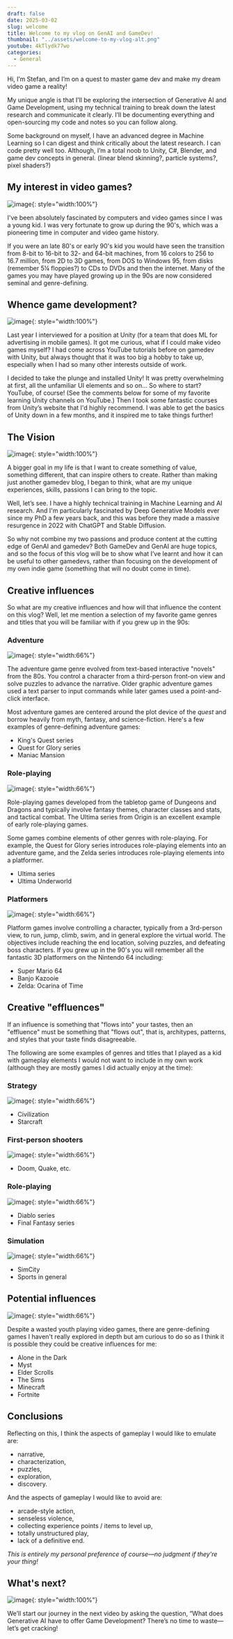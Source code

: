 ```yaml
---
draft: false
date: 2025-03-02
slug: welcome
title: Welcome to my vlog on GenAI and GameDev!
thumbnail: "../assets/welcome-to-my-vlog-alt.png"
youtube: 4kTlydk77wo
categories:
  - General
---
```


<!-- ![image](../assets/welcome-to-my-vlog-alt.png){: style="width:100%"} -->

Hi, I’m Stefan, and I’m on a quest to master game dev and make my dream video game a reality!

My unique angle is that I’ll be exploring the intersection of Generative AI and Game Development, using my technical training to break down the latest research and communicate it clearly. I’ll be documenting everything and open-sourcing my code and notes so you can follow along.

<!-- more -->

Some background on myself, I have an advanced degree in Machine Learning so I can digest and think critically about the latest research. I can code pretty well too. Although, I’m a total noob to Unity, C#, Blender, and game dev concepts in general. (linear blend skinning?, particle systems?, pixel shaders?)

## My interest in video games?

![image](../assets/young-steffy.jpg){: style="width:100%"}

I've been absolutely fascinated by computers and video games since I was a young kid. I was very fortunate to grow up during the 90's, which was a pioneering time in computer and video game history.

If you were an late 80's or early 90's kid you would have seen the transition from 8-bit to 16-bit to 32- and 64-bit machines, from 16 colors to 256 to 16.7 million, from 2D to 3D games, from DOS to Windows 95, from disks (remember 5¼ floppies?) to CDs to DVDs and then the internet. Many of the games you may have played growing up in the 90s are now considered seminal and genre-defining.

## Whence game development?

![image](../assets/unity-interface.png){: style="width:100%"}

Last year I interviewed for a position at Unity (for a team that does ML for advertising in mobile games). It got me curious, what if I could make video games myself? I had come across YouTube tutorials before on gamedev with Unity, but always thought that it was too big a hobby to take up, especially when I had so many other interests outside of work.

I decided to take the plunge and installed Unity! It was pretty overwhelming at first, all the unfamiliar UI elements and so on… So where to start? YouTube, of course! (See the comments below for some of my favorite learning Unity channels on YouTube.) Then I took some fantastic courses from Unity’s website that I'd highly recommend. I was able to get the basics of Unity down in a few months, and it inspired me to take things further!

## The Vision

![image](../assets/aerial-oxford.jpg){: style="width:100%"}

A bigger goal in my life is that I want to create something of value, something different, that can inspire others to create. Rather than making just another gamedev blog, I began to think, what are my unique experiences, skills, passions I can bring to the topic.

Well, let’s see. I have a highly technical training in Machine Learning and AI research. And I'm particularly fascinated by Deep Generative Models ever since my PhD a few years back, and this was before they made a massive resurgence in 2022 with ChatGPT and Stable Diffusion.

So why not combine my two passions and produce content at the cutting edge of GenAI and gamedev? Both GameDev and GenAI are huge topics, and so the focus of this vlog will be to show what I’ve learnt and how it can be useful to other gamedevs, rather than focusing on the development of my own indie game (something that will no doubt come in time).

## Creative influences

So what are my creative influences and how will that influence the content on this vlog? Well, let me mention a selection of my favorite game genres and titles that you will be familiar with if you grew up in the 90s:

### Adventure

![image](../assets/qfg1-ega-example.gif){: style="width:66%"}

The adventure game genre evolved from text-based interactive "novels" from the 80s. You control a character from a third-person front-on view and solve puzzles to advance the narrative. Older graphic adventure games used a text parser to input commands while later games used a point-and-click interface.

Most adventure games are centered around the plot device of the _quest_ and borrow heavily from myth, fantasy, and science-fiction. Here's a few examples of genre-defining adventure games:

- King's Quest series
- Quest for Glory series
- Maniac Mansion

### Role-playing

![image](../assets/ultima6-example.jpg){: style="width:66%"}

Role-playing games developed from the tabletop game of Dungeons and Dragons and typically involve fantasy themes, character classes and stats, and tactical combat. The Ultima series from Origin is an excellent example of early role-playing games.

Some games combine elements of other genres with role-playing. For example, the Quest for Glory series introduces role-playing elements into an adventure game, and the Zelda series introduces role-playing elements into a platformer.

- Ultima series
- Ultima Underworld

### Platformers

![image](../assets/super-mario-64-example.jpg){: style="width:66%"}

Platform games involve controlling a character, typically from a 3rd-person view, to run, jump, climb, swim, and in general explore the virtual world. The objectives include reaching the end location, solving puzzles, and defeating boss characters. If you grew up in the 90's you will remember all the fantastic 3D platformers on the Nintendo 64 including:

- Super Mario 64
- Banjo Kazooie
- Zelda: Ocarina of Time

## Creative "effluences"

If an influence is something that "flows into" your tastes, then an "effluence" must be something that "flows out", that is, architypes, patterns, and styles that your taste finds disagreeable.

The following are some examples of genres and titles that I played as a kid with gameplay elements I would not want to include in my own work (although they are mostly games I did actually enjoy at the time):

### Strategy

![image](../assets/civilization-example.png){: style="width:66%"}

- Civilization
- Starcraft

### First-person shooters

![image](../assets/doom-example.png){: style="width:66%"}

- Doom, Quake, etc.

### Role-playing

![image](../assets/diablo-example.png){: style="width:66%"}

- Diablo series
- Final Fantasy series

### Simulation

![image](../assets/simcity-example.png){: style="width:66%"}

- SimCity
- Sports in general

## Potential influences

![image](../assets/alone-in-the-dark-example.png){: style="width:66%"}

Despite a wasted youth playing video games, there are genre-defining games I haven't really explored in depth but am curious to do so as I think it is possible they could be creative influences for me:

- Alone in the Dark
- Myst
- Elder Scrolls
- The Sims
- Minecraft
- Fortnite

## Conclusions

Reflecting on this, I think the aspects of gameplay I would like to emulate are:

- narrative,
- characterization,
- puzzles,
- exploration,
- discovery.

And the aspects of gameplay I would like to avoid are:

- arcade-style action,
- senseless violence,
- collecting experience points / items to level up,
- totally unstructured play,
- lack of a definitive end.

_This is entirely my personal preference of course&mdash;no judgment if they're your thing!_

## What's next?

![image](../assets/adventure-begins.jpg){: style="width:100%"}

We’ll start our journey in the next video by asking the question, “What does Generative AI have to offer Game Development? There’s no time to waste&mdash;let’s get cracking!

